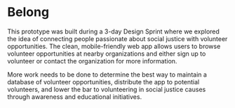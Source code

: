 # Belong
This prototype was built during a 3-day Design Sprint where we explored the idea of connecting people passionate about social justice with volunteer opportunities. The clean, mobile-friendly web app allows users to browse volunteer opportunities at nearby organizations and either sign up to volunteer or contact the organization for more information.

More work needs to be done to determine the best way to maintain a database of volunteer opportunities, distribute the app to potential volunteers, and lower the bar to volunteering in social justice causes through awareness and educational initiatives.
